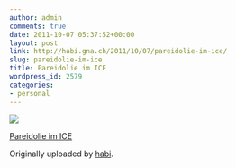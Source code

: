 ```yaml
---
author: admin
comments: true
date: 2011-10-07 05:37:52+00:00
layout: post
link: http://habi.gna.ch/2011/10/07/pareidolie-im-ice/
slug: pareidolie-im-ice
title: Pareidolie im ICE
wordpress_id: 2579
categories:
- personal
---
```



 [![](http://farm7.static.flickr.com/6176/6219055243_d524df91df_m.jpg)](http://www.flickr.com/photos/habi/6219055243/)
   

 
  [Pareidolie im ICE](http://www.flickr.com/photos/habi/6219055243/)
    

  Originally uploaded by [habi](http://www.flickr.com/photos/habi/).
 




  

